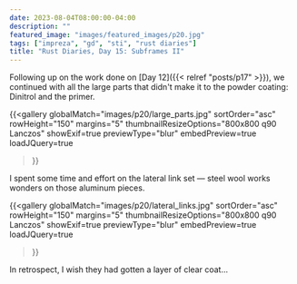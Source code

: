```yaml
---
date: 2023-08-04T08:00:00-04:00
description: ""
featured_image: "images/featured_images/p20.jpg"
tags: ["impreza", "gd", "sti", "rust diaries"]
title: "Rust Diaries, Day 15: Subframes II"
---
```


Following up on the work done on [Day 12]({{< relref "posts/p17" >}}), we
continued with all the large parts that didn't make it to the powder coating:
Dinitrol and the primer.

{{<gallery
    globalMatch="images/p20/large_parts.jpg"
    sortOrder="asc"
    rowHeight="150"
    margins="5"
    thumbnailResizeOptions="800x800 q90 Lanczos"
    showExif=true
    previewType="blur"
    embedPreview=true
    loadJQuery=true
>}}

I spent some time and effort on the lateral link set — steel wool works wonders
on those aluminum pieces.

{{<gallery
    globalMatch="images/p20/lateral_links.jpg"
    sortOrder="asc"
    rowHeight="150"
    margins="5"
    thumbnailResizeOptions="800x800 q90 Lanczos"
    showExif=true
    previewType="blur"
    embedPreview=true
    loadJQuery=true
>}}

In retrospect, I wish they had gotten a layer of clear coat...
